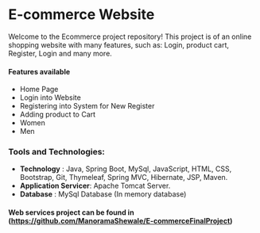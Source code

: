 # E-commerce Website 
Welcome to the Ecommerce project repository! This project is of an online shopping website with many features, such as: Login, product cart, Register, Login and many more.

#### Features available 

  * Home Page
  * Login into Website
  * Registering into System for New Register 
  * Adding product to Cart
  * Women
  * Men

### Tools and Technologies:

* **Technology** : Java, Spring Boot, MySql, JavaScript, HTML, CSS, Bootstrap, Git, Thymeleaf, Spring MVC, Hibernate, JSP, Maven.
* **Application Servicer**: Apache Tomcat Server.
* **Database** : MySql Database (In memory database)

#### Web services project can be found in (https://github.com/ManoramaShewale/E-commerceFinalProject)
